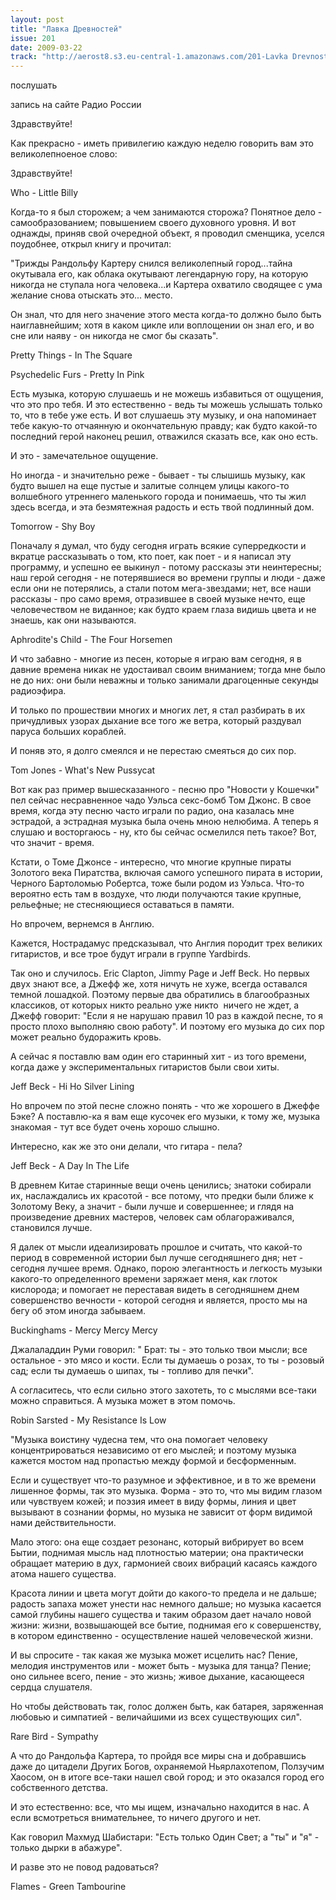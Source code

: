 ```yaml
---
layout: post
title: "Лавка Древностей"
issue: 201
date: 2009-03-22
track: "http://aerost8.s3.eu-central-1.amazonaws.com/201-Lavka Drevnostej.mp3"
---
```


послушать

запись на сайте Радио России

Здравствуйте!

Как прекрасно - иметь привилегию каждую неделю говорить вам это великолепноеное слово:

Здравствуйте!

Who - Little Billy

Когда-то я был сторожем; а чем занимаются сторожа? Понятное дело - самообразованием; повышением своего духовного уровня. И вот однажды, приняв свой очередной объект, я проводил сменщика, уселся поудобнее, открыл книгу и прочитал:

"Трижды Рандольфу Картеру снился великолепный город...тайна окутывала его, как облака окутывают легендарную гору, на которую никогда не ступала нога человека...и Картера охватило сводящее с ума желание снова отыскать это... место.

Он знал, что для него значение этого места когда-то должно было быть наиглавнейшим; хотя в каком цикле или воплощении он знал его, и во сне или наяву - он никогда не смог бы сказать".

Pretty Things - In The Square

Psychedelic Furs - Pretty In Pink

Есть музыка, которую слушаешь и не можешь избавиться от ощущения, что это про тебя. И это естественно - ведь ты можешь услышать только то, что в тебе уже есть. И вот слушаешь эту музыку, и она напоминает тебе какую-то отчаянную и окончательную правду; как будто какой-то последний герой наконец решил, отважился сказать все, как оно есть.

И это - замечательное ощущение.

Но иногда - и значительно реже - бывает - ты слышишь музыку, как будто вышел на еще пустые и залитые солнцем улицы какого-то волшебного утреннего маленького города и понимаешь, что ты жил здесь всегда, и эта безмятежная радость и есть твой подлинный дом.

Tomorrow - Shy Boy

Поначалу я думал, что буду сегодня играть всякие суперредкости и вкратце рассказывать о том, кто поет, как поет - и я написал эту программу, и успешно ее выкинул - потому рассказы эти неинтересны; наш герой сегодня - не потерявшиеся во времени группы и люди - даже если они не потерялись, а стали потом мега-звездами; нет, все наши рассказы - про само время, отразившее в своей музыке нечто, еще человечеством не виданное; как будто краем глаза видишь цвета и не знаешь, как они называются.

Aphrodite's Child - The Four Horsemen

И что забавно - многие из песен, которые я играю вам сегодня, я в давние времена никак не удостаивал своим вниманием; тогда мне было не до них: они были неважны и только занимали драгоценные секунды радиоэфира.

И только по прошествии многих и многих лет, я стал разбирать в их причудливых узорах дыхание все того же ветра, который раздувал паруса больших кораблей.

И поняв это, я долго смеялся и не перестаю смеяться до сих пор.

Tom Jones - What's New Pussycat

Вот как раз пример вышесказанного - песню про "Новости у Кошечки" пел сейчас несравненное чадо Уэльса секс-бомб Том Джонс. В свое время, когда эту песню часто играли по радио, она казалась мне эстрадой, а эстрадная музыка была очень мною нелюбима. А теперь я слушаю и восторгаюсь - ну, кто бы сейчас осмелился петь такое? Вот, что значит - время.

Кстати, о Томе Джонсе - интересно, что многие крупные пираты Золотого века Пиратства, включая самого успешного пирата в истории, Черного Бартоломью Робертса, тоже были родом из Уэльса. Что-то вероятно есть там в воздухе, что люди получаются такие крупные, рельефные; не стесняющиеся оставаться в памяти.

Но впрочем, вернемся в Англию.

Кажется, Нострадамус предсказывал, что Англия породит трех великих гитаристов, и все трое будут играли в группе Yardbirds.

Так оно и случилось. Eric Clapton, Jimmy Page и Jeff Beck. Но первых двух знают все, а Джефф же, хотя ничуть не хуже, всегда оставался темной лошадкой. Поэтому первые два обратились в благообразных классиков, от которых никто реально уже никто  ничего не ждет, а Джефф говорит: "Если я не нарушаю правил 10 раз в каждой песне, то я просто плохо выполняю свою работу". И поэтому его музыка до сих пор может реально будоражить кровь.

А сейчас я поставлю вам один его старинный хит - из того времени, когда даже у экспериментальных гитаристов были свои хиты.

Jeff Beck - Hi Ho Silver Lining

Но впрочем по этой песне сложно понять - что же хорошего в Джеффе Бэке? А поставлю-ка я вам еще кусочек его музыки, к тому же, музыка знакомая - тут все будет очень хорошо слышно.

Интересно, как же это они делали, что гитара - пела?

Jeff Beck - A Day In The Life

В древнем Китае старинные вещи очень ценились; знатоки собирали их, наслаждались их красотой - все потому, что предки были ближе к Золотому Веку, а значит - были лучше и совершеннее; и глядя на произведение древних мастеров, человек сам облагораживался, становился лучше.

Я далек от мысли идеализировать прошлое и считать, что какой-то период в современной истории был лучше сегодняшнего дня; нет - сегодня лучшее время. Однако, порою элегантность и легкость музыки какого-то определенного времени заряжает меня, как глоток кислорода; и помогает не переставая видеть в сегодняшнем днем совершенство вечности - которой сегодня и является, просто мы на бегу об этом иногда забываем.

Buckinghams - Mercy Mercy Mercy

Джалаладдин Руми говорил: " Брат: ты - это только твои мысли; все остальное - это мясо и кости. Если ты думаешь о розах, то ты - розовый сад; если ты думаешь о шипах, ты - топливо для печки".

А согласитесь, что если сильно этого захотеть, то с мыслями все-таки можно справиться. А музыка может в этом помочь.

Robin Sarsted - My Resistance Is Low

"Музыка воистину чудесна тем, что она помогает человеку концентрироваться независимо от его мыслей; и поэтому музыка кажется мостом над пропастью между формой и бесформенным.

Если и существует что-то разумное и эффективное, и в то же времени лишенное формы, так это музыка. Форма - это то, что мы видим глазом или чувствуем кожей; и поэзия имеет в виду формы, линия и цвет вызывают в сознании формы, но музыка не зависит от форм видимой нами действительности.

Мало этого: она еще создает резонанс, который вибрирует во всем Бытии, поднимая мысль над плотностью материи; она практически обращает материю в дух, гармонией своих вибраций касаясь каждого атома нашего существа.

Красота линии и цвета могут дойти до какого-то предела и не дальше; радость запаха может унести нас немного дальше; но музыка касается самой глубины нашего существа и таким образом дает начало новой жизни: жизни, возвышающей все бытие, поднимая его к совершенству, в котором единственно - осуществление нашей человеческой жизни.

И вы спросите - так какая же музыка может исцелить нас? Пение, мелодия инструментов или - может быть - музыка для танца? Пение; оно сильнее всего, пение - это жизнь; живое дыхание, касающееся сердца слушателя.

Но чтобы действовать так, голос должен быть, как батарея, заряженная любовью и симпатией - величайшими из всех существующих сил".

Rare Bird - Sympathy

А что до Рандольфа Картера, то пройдя все миры сна и добравшись даже до цитадели Других Богов, охраняемой Ньярлахотепом, Ползучим Хаосом, он в итоге все-таки нашел свой город; и это оказался город его собственного детства.

И это естественно: все, что мы ищем, изначально находится в нас. А если всмотреться внимательнее, то ничего другого и нет.

Как говорил Махмуд Шабистари: "Есть только Один Свет; а "ты" и "я" - только дырки в абажуре".

И разве это не повод радоваться?

Flames - Green Tambourine
